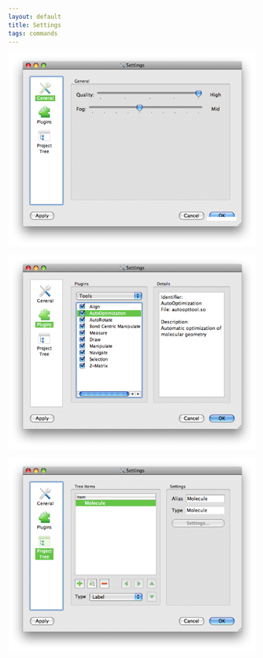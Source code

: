 ```yaml
---
layout: default
title: Settings
tags: commands
---
```




![](SettingsGeneral.png "SettingsGeneral.png")

![](SettingsPlugins.png "SettingsPlugins.png")

![](SettingsProjectTree.png "SettingsProjectTree.png")



